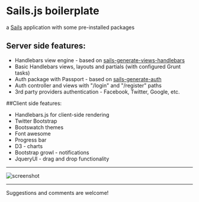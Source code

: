# Sails.js boilerplate

a [Sails](http://sailsjs.org) application with some pre-installed packages

## Server side features:
- Handlebars view engine - based on [sails-generate-views-handlebars](https://github.com/jmtexier/sails-generate-views-handlebars)
- Basic Handlebars views, layouts and partials (with configured Grunt tasks)
- Auth package with Passport - based on [sails-generate-auth](https://www.npmjs.org/package/sails-generate-auth)
- Auth controller and views with "/login" and "/register" paths
- 3rd party providers authentication - Facebook, Twitter, Google, etc.

##Client side features:
- Handlebars.js for client-side rendering
- Twitter Bootstrap
- Bootswatch themes
- Font awesome
- Progress bar
- D3 - charts
- Bootstrap growl - notifications
- JqueryUI - drag and drop functionality

---

![screenshot](https://raw.githubusercontent.com/websquared/sails-boilerplate/master/assets/images/readme-screenshot.png)

---

Suggestions and comments are welcome!

